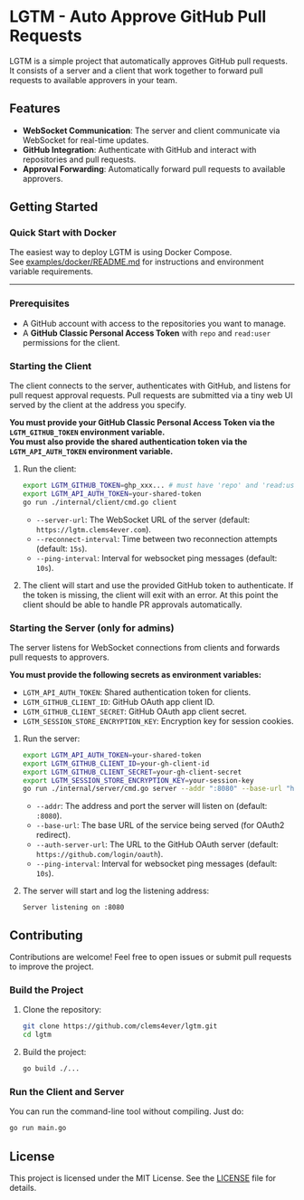 # LGTM - Auto Approve GitHub Pull Requests

LGTM is a simple project that automatically approves GitHub pull requests. It consists of a server and a client that work together to forward pull requests to available approvers in your team.

## Features

- **WebSocket Communication**: The server and client communicate via WebSocket for real-time updates.
- **GitHub Integration**: Authenticate with GitHub and interact with repositories and pull requests.
- **Approval Forwarding**: Automatically forward pull requests to available approvers.

## Getting Started

### Quick Start with Docker

The easiest way to deploy LGTM is using Docker Compose.  
See [examples/docker/README.md](examples/docker/README.md) for instructions and environment variable requirements.

---

### Prerequisites

- A GitHub account with access to the repositories you want to manage.
- A **GitHub Classic Personal Access Token** with `repo` and `read:user` permissions for the client.

### Starting the Client

The client connects to the server, authenticates with GitHub, and listens for pull request approval requests. Pull requests are submitted via a tiny web UI served by the client at the address you specify.

**You must provide your GitHub Classic Personal Access Token via the `LGTM_GITHUB_TOKEN` environment variable.**  
**You must also provide the shared authentication token via the `LGTM_API_AUTH_TOKEN` environment variable.**

1. Run the client:
   ```bash
   export LGTM_GITHUB_TOKEN=ghp_xxx... # must have 'repo' and 'read:user' scopes
   export LGTM_API_AUTH_TOKEN=your-shared-token
   go run ./internal/client/cmd.go client
   ```

   - `--server-url`: The WebSocket URL of the server (default: `https://lgtm.clems4ever.com`).
   - `--reconnect-interval`: Time between two reconnection attempts (default: `15s`).
   - `--ping-interval`: Interval for websocket ping messages (default: `10s`).

2. The client will start and use the provided GitHub token to authenticate. If the token is missing, the client will exit with an error. At this point the client should be able to handle PR approvals automatically.

### Starting the Server (only for admins)

The server listens for WebSocket connections from clients and forwards pull requests to approvers.

**You must provide the following secrets as environment variables:**
- `LGTM_API_AUTH_TOKEN`: Shared authentication token for clients.
- `LGTM_GITHUB_CLIENT_ID`: GitHub OAuth app client ID.
- `LGTM_GITHUB_CLIENT_SECRET`: GitHub OAuth app client secret.
- `LGTM_SESSION_STORE_ENCRYPTION_KEY`: Encryption key for session cookies.

1. Run the server:
   ```bash
   export LGTM_API_AUTH_TOKEN=your-shared-token
   export LGTM_GITHUB_CLIENT_ID=your-gh-client-id
   export LGTM_GITHUB_CLIENT_SECRET=your-gh-client-secret
   export LGTM_SESSION_STORE_ENCRYPTION_KEY=your-session-key
   go run ./internal/server/cmd.go server --addr ":8080" --base-url "https://your-lgtm-url"
   ```

   - `--addr`: The address and port the server will listen on (default: `:8080`).
   - `--base-url`: The base URL of the service being served (for OAuth2 redirect).
   - `--auth-server-url`: The URL to the GitHub OAuth server (default: `https://github.com/login/oauth`).
   - `--ping-interval`: Interval for websocket ping messages (default: `10s`).

2. The server will start and log the listening address:
   ```
   Server listening on :8080
   ```

## Contributing

Contributions are welcome! Feel free to open issues or submit pull requests to improve the project.

### Build the Project

1. Clone the repository:
   ```bash
   git clone https://github.com/clems4ever/lgtm.git
   cd lgtm
   ```

2. Build the project:
   ```bash
   go build ./...
   ```

### Run the Client and Server

You can run the command-line tool without compiling. Just do:

   ```bash
   go run main.go
   ```

## License

This project is licensed under the MIT License. See the [LICENSE](LICENSE) file for details.